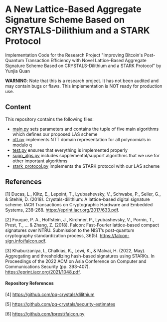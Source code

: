 # A New Lattice-Based Aggregate Signature Scheme Based on CRYSTALS-Dilithium and a STARK Protocol
Implementation Code for the Research Project "Improving Bitcoin's Post-Quantum Transaction Efficiency with Novel Lattice-Based Aggregate Signature Scheme Based on CRYSTALS-Dilithium and a STARK Protocol" by Yunjia Quan

**WARNING**: Note that this is a research project. It has not been audited and may contain bugs or flaws. This implementation is NOT ready for production use.

## Content
This repository contains the following files: 
- [main.py](main.py) sets parameters and contains the tuple of five main algorithms which defines our proposed LAS scheme
- [ntt.py](ntt.py) implements NTT domain representation for all polynomials in modulo q
- [test.py](test.py) ensures that everything is implemented properly
- [supp_algs.py](supp_algs.py) includes supplemental/support algorithms that we use for other important algorithms
- [stark_protocol.py](stark_protocol.py) implements the STARK protocol with our LAS scheme

## References
[1] Ducas, L., Kiltz, E., Lepoint, T., Lyubashevsky, V., Schwabe, P., Seiler, G., & Stehlé, D. (2018). Crystals-dilithium: A lattice-based digital signature scheme. IACR Transactions on Cryptographic Hardware and Embedded Systems, 238-268. https://eprint.iacr.org/2017/633.pdf. 

[2] Fouque, P. A., Hoffstein, J., Kirchner, P., Lyubashevsky, V., Pornin, T., Prest, T., ... & Zhang, Z. (2018). Falcon: Fast-Fourier lattice-based compact signatures over NTRU. Submission to the NIST’s post-quantum cryptography standardization process, 36(5). https://falcon-sign.info/falcon.pdf.

[3] Khaburzaniya, I., Chalkias, K., Lewi, K., & Malvai, H. (2022, May). Aggregating and thresholdizing hash-based signatures using STARKs. In Proceedings of the 2022 ACM on Asia Conference on Computer and Communications Security (pp. 393-407). https://eprint.iacr.org/2021/1048.pdf.

#### Repository References
[4] https://github.com/pq-crystals/dilithium

[5] https://github.com/pq-crystals/security-estimates

[6] https://github.com/tprest/falcon.py
